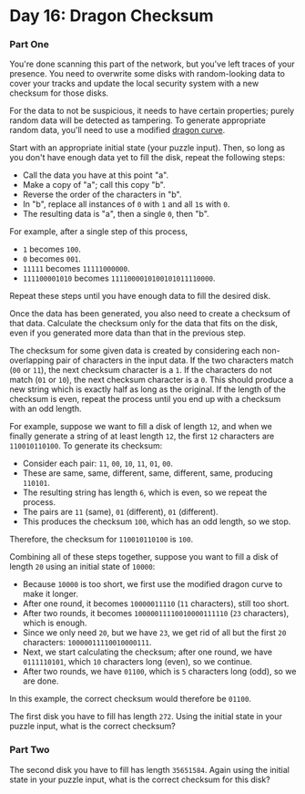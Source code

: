 # Day 16: Dragon Checksum
### Part One
You're done scanning this part of the network, but you've left traces of your presence. You need to overwrite some disks with random-looking data to cover your tracks and update the local security system with a new checksum for those disks.

For the data to not be suspicious, it needs to have certain properties; purely random data will be detected as tampering. To generate appropriate random data, you'll need to use a modified [dragon curve](https://en.wikipedia.org/wiki/Dragon_curve).

Start with an appropriate initial state (your puzzle input). Then, so long as you don't have enough data yet to fill the disk, repeat the following steps:

- Call the data you have at this point "a".
- Make a copy of "a"; call this copy "b".
- Reverse the order of the characters in "b".
- In "b", replace all instances of `0` with `1` and all `1`s with `0`.
- The resulting data is "a", then a single `0`, then "b".

For example, after a single step of this process,

- `1` becomes `100`.
- `0` becomes `001`.
- `11111` becomes `11111000000`.
- `111100001010` becomes `1111000010100101011110000`.

Repeat these steps until you have enough data to fill the desired disk.

Once the data has been generated, you also need to create a checksum of that data. Calculate the checksum only for the data that fits on the disk, even if you generated more data than that in the previous step.

The checksum for some given data is created by considering each non-overlapping pair of characters in the input data. If the two characters match (`00` or `11`), the next checksum character is a `1`. If the characters do not match (`01` or `10`), the next checksum character is a `0`. This should produce a new string which is exactly half as long as the original. If the length of the checksum is even, repeat the process until you end up with a checksum with an odd length.

For example, suppose we want to fill a disk of length `12`, and when we finally generate a string of at least length `12`, the first `12` characters are `110010110100`. To generate its checksum:

- Consider each pair: `11`, `00`, `10`, `11`, `01`, `00`.
- These are same, same, different, same, different, same, producing `110101`.
- The resulting string has length `6`, which is even, so we repeat the process.
- The pairs are `11` (same), `01` (different), `01` (different).
- This produces the checksum `100`, which has an odd length, so we stop.

Therefore, the checksum for `110010110100` is `100`.

Combining all of these steps together, suppose you want to fill a disk of length `20` using an initial state of `10000`:

- Because `10000` is too short, we first use the modified dragon curve to make it longer.
- After one round, it becomes `10000011110` (`11` characters), still too short.
- After two rounds, it becomes `10000011110010000111110` (`23` characters), which is enough.
- Since we only need `20`, but we have `23`, we get rid of all but the first `20` characters: `10000011110010000111`.
- Next, we start calculating the checksum; after one round, we have `0111110101`, which `10` characters long (even), so we continue.
- After two rounds, we have `01100`, which is `5` characters long (odd), so we are done.

In this example, the correct checksum would therefore be `01100`.

The first disk you have to fill has length `272`. Using the initial state in your puzzle input, what is the correct checksum?

### Part Two

The second disk you have to fill has length `35651584`. Again using the initial state in your puzzle input, what is the correct checksum for this disk?
